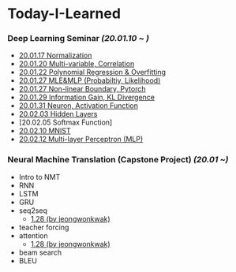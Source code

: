 # Today-I-Learned
 
### Deep Learning Seminar *(20.01.10 ~ )*

  + [20.01.17 Normalization](https://github.com/SoYoungCho/Today-I-Learned/blob/master/Deeplearning%20Seminar/Notes/01.17%20Bias%2C%20LR%2C%20Normalization.ipynb)
  + [20.01.20 Multi-variable, Correlation](https://github.com/SoYoungCho/Today-I-Learned/blob/master/Deeplearning%20Seminar/Notes/01.20%20Multi-variable%2C%20Correlation.ipynb)
  + [20.01.22 Polynomial Regression & Overfitting](https://github.com/SoYoungCho/Today-I-Learned/blob/master/Deeplearning%20Seminar/Notes/01.22%20Polynomial%20Regression%2C%20Overfitting.md)
  + [20.01.27 MLE&MLP (Probabiltiy, Likelihood)](https://github.com/SoYoungCho/Today-I-Learned/blob/master/Deeplearning%20Seminar/Notes/01.27%20MLE%26MLP%20(Probability%2C%20Likelihood).md)
  + [20.01.27 Non-linear Boundary, Pytorch](https://github.com/SoYoungCho/Today-I-Learned/blob/master/Deeplearning%20Seminar/Notes/01.27%20Non-linear%20Boundary%2C%20Pytorch.md)
  + [20.01.29 Information Gain, KL Divergence](https://github.com/SoYoungCho/Today-I-Learned/blob/master/Deeplearning%20Seminar/Notes/01.29%20Information%20Gain%2C%20KL%20Divergence.md)
  + [20.01.31 Neuron, Activation Function](https://github.com/SoYoungCho/Today-I-Learned/blob/master/Deeplearning%20Seminar/Notes/01.31%20Neuron%2C%20Activation%20Function.ipynb)
  + [20.02.03 Hidden Layers](https://github.com/SoYoungCho/Today-I-Learned/blob/master/Deeplearning%20Seminar/Notes/02.03%20Hidden%20Layers.ipynb)
  + [20.02.05 Softmax Function]
  + [20.02.10 MNIST](https://github.com/SoYoungCho/Today-I-Learned/blob/master/Deeplearning%20Seminar/Notes/02.10%20MNIST.md)
  + [20.02.12 Multi-layer Perceptron (MLP)](https://github.com/SoYoungCho/Today-I-Learned/blob/master/Deeplearning%20Seminar/Notes/02.12%20Multi%20layer%20perceptron.ipynb)
  
### Neural Machine Translation (Capstone Project) *(20.01 ~)*
  + Intro to NMT
  + RNN
  + LSTM
  + GRU
  + seq2seq
    + [1.28 (by jeongwonkwak)](https://github.com/jeongwonkwak/Today-I-Learned/blob/master/Deep%20Learning/NMT/seq2seq.pdf)
  + teacher forcing
  + attention
    + [1.28 (by jeongwonkwak)](https://github.com/jeongwonkwak/Today-I-Learned/blob/master/Deep%20Learning/NMT/Attention.pdf)
  + beam search
  + BLEU
 
